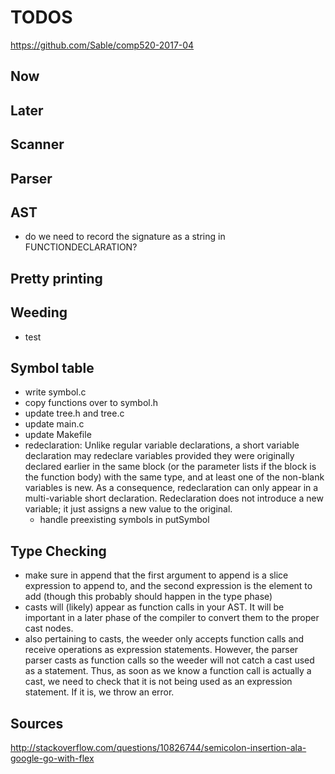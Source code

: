 # TODOS

https://github.com/Sable/comp520-2017-04

## Now

## Later

## Scanner

## Parser

## AST
- do we need to record the signature as a string in FUNCTIONDECLARATION?

## Pretty printing

## Weeding
- test

## Symbol table
- write symbol.c
- copy functions over to symbol.h
- update tree.h and tree.c
- update main.c
- update Makefile
- redeclaration: Unlike regular variable declarations, a short variable declaration may redeclare variables provided they were originally declared earlier in the same block (or the parameter lists if the block is the function body) with the same type, and at least one of the non-blank variables is new. As a consequence, redeclaration can only appear in a multi-variable short declaration. Redeclaration does not introduce a new variable; it just assigns a new value to the original.
    - handle preexisting symbols in putSymbol

## Type Checking
- make sure in append that the first argument to append is a slice expression to append to, and the second expression
is the element to add (though this probably should happen in the type phase)
- casts will (likely) appear as function calls in your AST. It will be important in a later
phase of the compiler to convert them to the proper cast nodes.
- also pertaining to casts, the weeder only accepts function calls and receive operations as expression statements. However, the parser parser casts as function calls so the weeder will not catch a cast used as a statement. Thus, as soon as we know a function call is actually a cast, we need to check that it is not being used as an expression statement. If it is, we throw an error.

## Sources
http://stackoverflow.com/questions/10826744/semicolon-insertion-ala-google-go-with-flex
